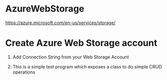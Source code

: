 # AzureWebStorage

https://azure.microsoft.com/en-us/services/storage/


# Create Azure Web Storage account

1. Add Connection String from your Web Storage Account

2. This is a simple test program which exposes a class to do simple CRUD operations


